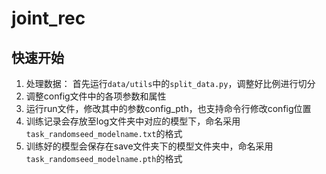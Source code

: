 # joint_rec
## 快速开始
1. 处理数据：
  首先运行`data/utils`中的`split_data.py`，调整好比例进行切分
2. 调整config文件中的各项参数和属性
3. 运行run文件，修改其中的参数config_pth，也支持命令行修改config位置
4. 训练记录会存放至log文件夹中对应的模型下，命名采用`task_randomseed_modelname.txt`的格式
5. 训练好的模型会保存在save文件夹下的模型文件夹中，命名采用`task_randomseed_modelname.pth`的格式
